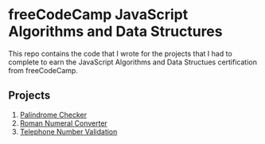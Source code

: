 # freeCodeCamp JavaScript Algorithms and Data Structures

This repo contains the code that I wrote for the projects that I had to complete to earn the JavaScript Algorithms and Data Structues certification from freeCodeCamp.

## Projects

1. [Palindrome Checker](https://github.com/libbi-mylah/fcc-02-javascript-algorithms-data-structures/blob/main/palindromeChecker.js)
2. [Roman Numeral Converter](https://github.com/libbi-mylah/fcc-02-javascript-algorithms-data-structures/blob/main/romanNumeralConverter.js)
3. [Telephone Number Validation](https://github.com/libbi-mylah/fcc-02-javascript-algorithms-data-structures/blob/main/telephoneNumberValidation.js)
